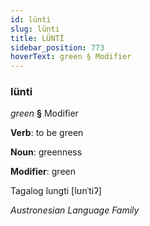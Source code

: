 ```yaml
---
id: lünti
slug: lünti
title: LÜNTİ
sidebar_position: 773
hoverText: green § Modifier
---
```


### lünti

*green* **§** Modifier

**Verb**: to be green

**Noun**: greenness

**Modifier**: green

Tagalog lungti [lʊnˈtiʔ]

*Austronesian Language Family*